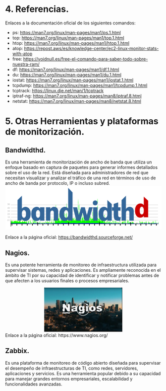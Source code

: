 # 4.	Referencias.
Enlaces a la documentación oficial de los siguientes comandos:
-	ps: https://man7.org/linux/man-pages/man1/ps.1.html
-	top: https://man7.org/linux/man-pages/man1/top.1.html
-	htop: https://man7.org/linux/man-pages/man1/htop.1.html
-	atop: https://repost.aws/es/knowledge-center/ec2-linux-monitor-stats-with-atop
-	free: https://voidnull.es/free-el-comando-para-saber-todo-sobre-nuestra-ram/
-	df: https://man7.org/linux/man-pages/man1/df.1.html
-	du: https://man7.org/linux/man-pages/man1/du.1.html
-	iostat: https://man7.org/linux/man-pages/man1/iostat.1.html
-	tcpdump: https://man7.org/linux/man-pages/man1/tcpdump.1.html
-	tcptrack: https://linux.die.net/man/1/tcptrack
-	iptraf-ng: https://man7.org/linux/man-pages/man8/iptraf.8.html
-	netstat: https://man7.org/linux/man-pages/man8/netstat.8.html

# 5. Otras Herramientas y plataformas de monitorización.
## Bandwidthd.
Es una herramienta de monitorización de ancho de banda que utiliza un enfoque basado en captura de paquetes para generar informes detallados sobre el uso de la red. Está diseñada para administradores de red que necesitan visualizar y analizar el tráfico de una red en términos de uso de ancho de banda por protocolo, IP o incluso subred.
![Procesos](imagenes/Bandwidth.PNG)

Enlace a la página oficial: https://bandwidthd.sourceforge.net/

## Nagios.
Es una potente herramienta de monitoreo de infraestructura utilizada para supervisar sistemas, redes y aplicaciones. Es ampliamente reconocida en el ámbito de TI por su capacidad de identificar y notificar problemas antes de que afecten a los usuarios finales o procesos empresariales.
<div style="text-align: center;">
  <img src="imagenes/Nagios.PNG" alt="Texto alternativo" style="width:50%;"/>
</div>
Enlace a la página oficial: https://www.nagios.org/

## Zabbix.
Es una plataforma de monitoreo de código abierto diseñada para supervisar el desempeño de infraestructuras de TI, como redes, servidores, aplicaciones y servicios. Es una herramienta popular debido a su capacidad para manejar grandes entornos empresariales, escalabilidad y funcionalidades avanzadas.
